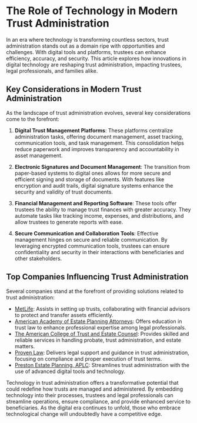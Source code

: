 # The Role of Technology in Modern Trust Administration

In an era where technology is transforming countless sectors, trust administration stands out as a domain ripe with opportunities and challenges. With digital tools and platforms, trustees can enhance efficiency, accuracy, and security. This article explores how innovations in digital technology are reshaping trust administration, impacting trustees, legal professionals, and families alike.

## Key Considerations in Modern Trust Administration

As the landscape of trust administration evolves, several key considerations come to the forefront:

1. **Digital Trust Management Platforms**: These platforms centralize administration tasks, offering document management, asset tracking, communication tools, and task management. This consolidation helps reduce paperwork and improves transparency and accountability in asset management.

2. **Electronic Signatures and Document Management**: The transition from paper-based systems to digital ones allows for more secure and efficient signing and storage of documents. With features like encryption and audit trails, digital signature systems enhance the security and validity of trust documents.

3. **Financial Management and Reporting Software**: These tools offer trustees the ability to manage trust finances with greater accuracy. They automate tasks like tracking income, expenses, and distributions, and allow trustees to generate reports with ease.

4. **Secure Communication and Collaboration Tools**: Effective management hinges on secure and reliable communication. By leveraging encrypted communication tools, trustees can ensure confidentiality and security in their interactions with beneficiaries and other stakeholders.

## Top Companies Influencing Trust Administration

Several companies stand at the forefront of providing solutions related to trust administration:

- [MetLife](/dir/metlife): Assists in setting up trusts, collaborating with financial advisors to protect and transfer assets efficiently.
- [American Academy of Estate Planning Attorneys](/dir/american_academy_of_estate_planning_attorneys): Offers education in trust law to enhance professional expertise among legal professionals.
- [The American College of Trust and Estate Counsel](/dir/the_american_college_of_trust_and_estate_counsel): Provides skilled and reliable services in handling probate, trust administration, and estate matters.
- [Proven Law](/dir/proven_law): Delivers legal support and guidance in trust administration, focusing on compliance and proper execution of trust terms.
- [Preston Estate Planning, APLC](/dir/preston_estate_planning_aplc): Streamlines trust administration with the use of advanced digital tools and technology.

Technology in trust administration offers a transformative potential that could redefine how trusts are managed and administered. By embedding technology into their processes, trustees and legal professionals can streamline operations, ensure compliance, and provide enhanced service to beneficiaries. As the digital era continues to unfold, those who embrace technological change will undoubtedly have a competitive edge.